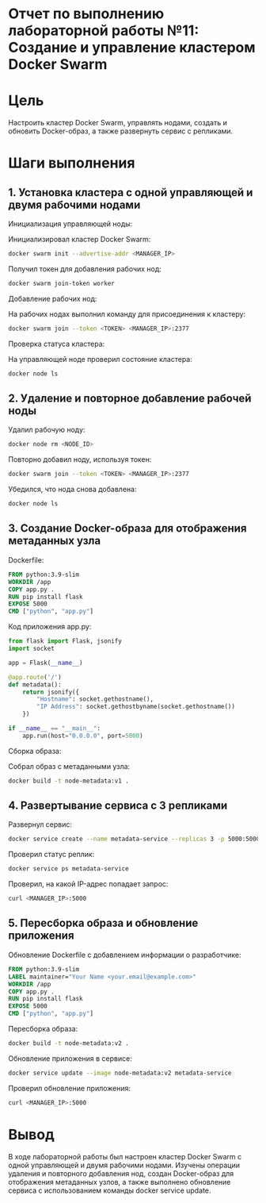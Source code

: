 # Отчет по выполнению лабораторной работы №11: Создание и управление кластером Docker Swarm
# Цель
  Настроить кластер Docker Swarm, управлять нодами, создать и обновить Docker-образ, а также развернуть сервис с репликами.

# Шаги выполнения
## 1. Установка кластера с одной управляющей и двумя рабочими нодами
  Инициализация управляющей ноды:
  
  Инициализировал кластер Docker Swarm:
  ```bash
  docker swarm init --advertise-addr <MANAGER_IP>
  ```
  Получил токен для добавления рабочих нод:
  ```bash
  docker swarm join-token worker
  ```
  Добавление рабочих нод:
  
  На рабочих нодах выполнил команду для присоединения к кластеру:
  ```bash
  docker swarm join --token <TOKEN> <MANAGER_IP>:2377
  ```
  Проверка статуса кластера:
  
  На управляющей ноде проверил состояние кластера:
  ```bash
  docker node ls
  ```
## 2. Удаление и повторное добавление рабочей ноды
  Удалил рабочую ноду:
  ```bash
  docker node rm <NODE_ID>
  ```
  Повторно добавил ноду, используя токен:
  ```bash
  docker swarm join --token <TOKEN> <MANAGER_IP>:2377
  ```
  Убедился, что нода снова добавлена:
  ```bash
  docker node ls
  ```
## 3. Создание Docker-образа для отображения метаданных узла
  Dockerfile:
  ```dockerfile
  FROM python:3.9-slim
  WORKDIR /app
  COPY app.py .
  RUN pip install flask
  EXPOSE 5000
  CMD ["python", "app.py"]
  ```
  Код приложения app.py:
  ```python
  from flask import Flask, jsonify
  import socket
  
  app = Flask(__name__)
  
  @app.route('/')
  def metadata():
      return jsonify({
          "Hostname": socket.gethostname(),
          "IP Address": socket.gethostbyname(socket.gethostname())
      })

  if __name__ == "__main__":
      app.run(host="0.0.0.0", port=5000)
  ```
  Сборка образа:
  
  Собрал образ с метаданными узла:
  ```bash
  docker build -t node-metadata:v1 .
  ```
## 4. Развертывание сервиса с 3 репликами
  Развернул сервис:
  ```bash
  docker service create --name metadata-service --replicas 3 -p 5000:5000 node-metadata:v1
  ```
  Проверил статус реплик:
  ```bash
  docker service ps metadata-service
  ```
  Проверил, на какой IP-адрес попадает запрос:
  ```bash
  curl <MANAGER_IP>:5000
  ```
## 5. Пересборка образа и обновление приложения
  Обновление Dockerfile с добавлением информации о разработчике:
  ```dockerfile
  FROM python:3.9-slim
  LABEL maintainer="Your Name <your.email@example.com>"
  WORKDIR /app
  COPY app.py .
  RUN pip install flask
  EXPOSE 5000
  CMD ["python", "app.py"]
  ```
  Пересборка образа:
  ```bash
  docker build -t node-metadata:v2 .
  ```
  Обновление приложения в сервисе:
  ```bash
  docker service update --image node-metadata:v2 metadata-service
  ```
  Проверил обновление приложения:
  ```bash
  curl <MANAGER_IP>:5000
  ```
# Вывод
  В ходе лабораторной работы был настроен кластер Docker Swarm с одной управляющей и двумя рабочими нодами. Изучены операции удаления и повторного добавления нод, создан Docker-образ для отображения метаданных узлов, а также выполнено обновление сервиса с использованием команды docker service update.
